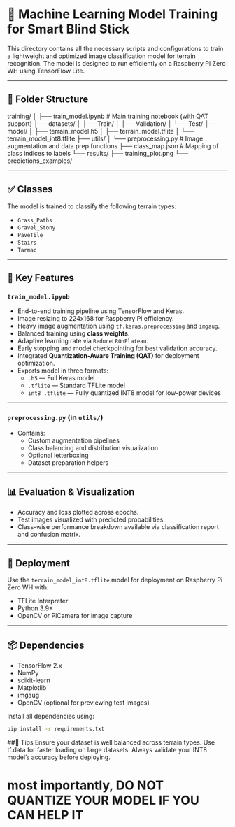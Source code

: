# 🧠 Machine Learning Model Training for Smart Blind Stick

This directory contains all the necessary scripts and configurations to train a lightweight and optimized image classification model for terrain recognition. The model is designed to run efficiently on a Raspberry Pi Zero WH using TensorFlow Lite.

---

## 📁 Folder Structure
training/
│
├── train_model.ipynb # Main training notebook (with QAT support)
├── datasets/
│ ├── Train/
│ ├── Validation/
│ └── Test/
├── model/
│ ├── terrain_model.h5
│ ├── terrain_model.tflite
│ └── terrain_model_int8.tflite
├── utils/
│ └── preprocessing.py # Image augmentation and data prep functions
├── class_map.json # Mapping of class indices to labels
└── results/
├── training_plot.png
└── predictions_examples/


---

## ✅ Classes

The model is trained to classify the following terrain types:

- `Grass_Paths`
- `Gravel_Stony`
- `PaveTile`
- `Stairs`
- `Tarmac`

---

## 🔧 Key Features

### `train_model.ipynb`
- End-to-end training pipeline using TensorFlow and Keras.
- Image resizing to 224x168 for Raspberry Pi efficiency.
- Heavy image augmentation using `tf.keras.preprocessing` and `imgaug`.
- Balanced training using **class weights**.
- Adaptive learning rate via `ReduceLROnPlateau`.
- Early stopping and model checkpointing for best validation accuracy.
- Integrated **Quantization-Aware Training (QAT)** for deployment optimization.
- Exports model in three formats:
  - `.h5` — Full Keras model
  - `.tflite` — Standard TFLite model
  - `int8 .tflite` — Fully quantized INT8 model for low-power devices

---

### `preprocessing.py` (in `utils/`)
- Contains:
  - Custom augmentation pipelines
  - Class balancing and distribution visualization
  - Optional letterboxing
  - Dataset preparation helpers

---

## 📊 Evaluation & Visualization

- Accuracy and loss plotted across epochs.
- Test images visualized with predicted probabilities.
- Class-wise performance breakdown available via classification report and confusion matrix.

---

## 🚀 Deployment

Use the `terrain_model_int8.tflite` model for deployment on Raspberry Pi Zero WH with:
- TFLite Interpreter
- Python 3.9+
- OpenCV or PiCamera for image capture

---

## 📦 Dependencies

- TensorFlow 2.x
- NumPy
- scikit-learn
- Matplotlib
- imgaug
- OpenCV (optional for previewing test images)

Install all dependencies using:

```bash
pip install -r requirements.txt
```
##📌 Tips
Ensure your dataset is well balanced across terrain types.
Use tf.data for faster loading on large datasets.
Always validate your INT8 model’s accuracy before deploying.
# most importantly, DO NOT QUANTIZE YOUR MODEL IF YOU CAN HELP IT
